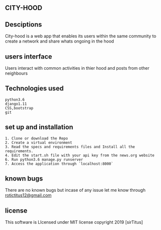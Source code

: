 ##             CITY-HOOD

## Desciptions

City-hood is a web app that enables its users within the same community to create a network 
and share whats ongoing in the hood

## users interface
Users interact with common activities in thier hood 
and posts from other neighbours


## Technologies used

```
python3.6
django1.11
CSS,bootstrap
git

```
## set up and installation

```
1. Clone or download the Repo
2. Create a virtual environment
3. Read the specs and requirements files and Install all the requirements.
4. Edit the start.sh file with your api key from the news.org website   
6. Run python3.6 manage.py runserver
7. Access the application through `localhost:8000`

```

## known bugs

There are no known bugs but incase of any issue let me know through rotictitus12@gmail.com

## license

This software is LIcensed under MIT license copyright 2019 [sirTitus]
